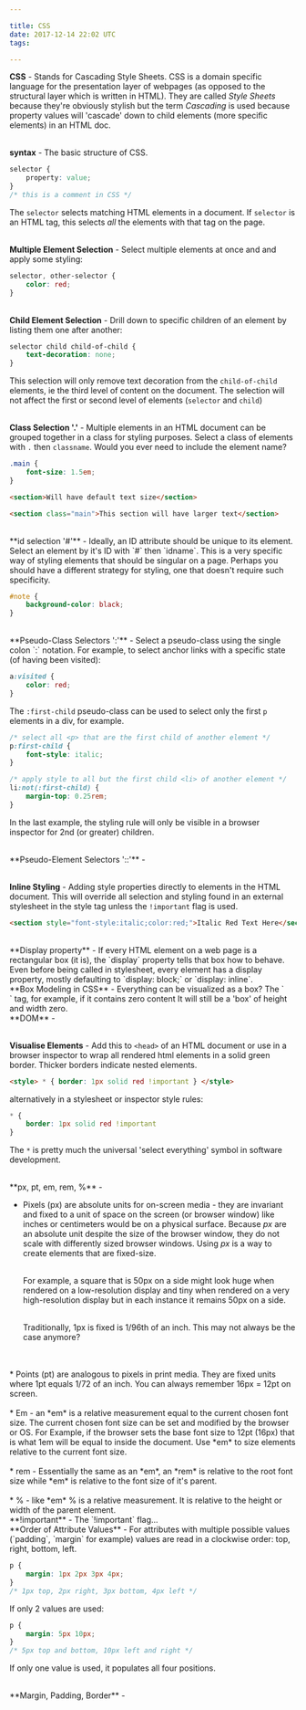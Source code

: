 ```yaml
---

title: CSS
date: 2017-12-14 22:02 UTC
tags:

---
```


**CSS** - Stands for Cascading Style Sheets. CSS is a domain specific language for the presentation layer of webpages (as opposed to the structural layer which is written in HTML). They are called *Style Sheets* because they're obviously stylish but the term *Cascading* is used because property values will 'cascade' down to child elements (more specific elements) in an HTML doc.

 
<br>**syntax** - The basic structure of CSS.

```css
selector {
    property: value;
}
/* this is a comment in CSS */
```
The `selector` selects matching HTML elements in a document. If `selector` is an HTML tag, this selects *all* the elements with that tag on the page.


<br>**Multiple Element Selection** - Select multiple elements at once and and apply some styling:

```css
selector, other-selector {
    color: red;
}
```


<br>**Child Element Selection** - Drill down to specific children of an element by listing them one after another:

```css
selector child child-of-child {
    text-decoration: none;
}
```
This selection will only remove text decoration from the `child-of-child` elements, ie the third level of content on the document. The selection will not affect the first or second level of elements (`selector` and `child`)


<br>**Class Selection '.'** - Multiple elements in an HTML document can be grouped together in a class for styling purposes. Select a class of elements with `.` then `classname`. Would you ever need to include the element name?

```css
.main {
    font-size: 1.5em;
}
```

```html
<section>Will have default text size</section>

<section class="main">This section will have larger text</section>
```

<br>
**id selection '#'** - Ideally, an ID attribute should be unique to its element. Select an element by it's ID with `#` then `idname`. This is a very specific way of styling elements that should be singular on a page. Perhaps you should have a different strategy for styling, one that doesn't require such specificity. 

```css
#note {
    background-color: black;
}
```

<br>
**Pseudo-Class Selectors ':'** - Select a pseudo-class using the single colon `:` notation. For example, to select anchor links with a specific state (of having been visited):

```css
a:visited {
    color: red;
}
```

The `:first-child` pseudo-class can be used to select only the first `p` elements in a div, for example.

```css
/* select all <p> that are the first child of another element */
p:first-child {
    font-style: italic;
}

/* apply style to all but the first child <li> of another element */
li:not(:first-child) {
    margin-top: 0.25rem;
}
```

In the last example, the styling rule will only be visible in a browser inspector for 2nd (or greater) children.

<br>
**Pseudo-Element Selectors '::'** -

<br>**Inline Styling** - Adding style properties directly to elements in the HTML document. This will override all selection and styling found in an external stylesheet in the style tag unless the `!important` flag is used.

```html
<section style="font-style:italic;color:red;">Italic Red Text Here</section>
```

<br>
**Display property** - If every HTML element on a web page is a rectangular box (it is), the `display` property tells that box how to behave. Even before being called in stylesheet, every element has a display property, mostly defaulting to `display: block;` or `display: inline`.

<br>
**Box Modeling in CSS** - Everything can be visualized as a box? The `<div>` tag, for example, if it contains zero content It will still be a 'box' of height and width zero.


<br>
**DOM** - 

<br>**Visualise Elements** - Add this to `<head>` of an HTML document or use in a browser inspector to wrap all rendered html elements in a solid green border. Thicker borders indicate nested elements.

```html
<style> * { border: 1px solid red !important } </style>
```

alternatively in a stylesheet or inspector style rules:

```css
* {
    border: 1px solid red !important
}
```

   The `*` is pretty much the universal 'select everything' symbol in software development.

<br>
**px, pt, em, rem, %** - 

* Pixels (px) are absolute units for on-screen media - they are invariant and fixed to a unit of space on the screen (or browser window) like inches or centimeters would be on a physical surface. Because *px* are an absolute unit despite the size of the browser window, they do not scale with differently sized browser windows. Using *px* is a way to create elements that are fixed-size.

    <br>For example, a square that is 50px on a side might look huge when rendered on a low-resolution display and tiny when rendered on a very high-resolution display but in each instance it remains 50px on a side.


    <br>Traditionally, 1px is fixed is 1/96th of an inch. This may not always be the case anymore?
<br>
<br>
* Points (pt) are analogous to pixels in print media. They are fixed units where 1pt equals 1/72 of an inch. You can always remember 16px = 12pt on screen.
<br>
<br>
* Em - an *em* is a relative measurement equal to the current chosen font size. The current chosen font size can be set and modified by the browser or OS. For Example, if the browser sets the base font size to 12pt (16px) that is what 1em will be equal to inside the document. Use *em* to size elements relative to the current font size.
<br>
<br>
* rem - Essentially the same as an *em*, an *rem* is relative to the root font size while *em* is relative to the font size of it's parent.
<br>
<br>
* % - like *em* % is a relative measurement. It is relative to the height or width of the parent element.

<br>
**!important** - The `!important` flag...

<br>
**Order of Attribute Values** - For attributes with multiple possible values (`padding`, `margin` for example) values are read in a clockwise order: top, right, bottom, left.

```css
p {
    margin: 1px 2px 3px 4px;
}
/* 1px top, 2px right, 3px bottom, 4px left */
```

If only 2 values are used:

```css
p {
    margin: 5px 10px;
}
/* 5px top and bottom, 10px left and right */
```

If only one value is used, it populates all four positions.

<br>
**Margin, Padding, Border** - 

